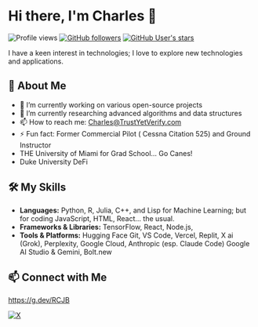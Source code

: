 # Hi there, I'm Charles 👋

![Profile views](https://gpvc.arturio.dev/rcjb2022)
[![GitHub followers](https://img.shields.io/github/followers/rcjb2022.svg?style=social&label=Follow)](https://github.com/rcjb2022?tab=followers)
[![GitHub User's stars](https://img.shields.io/github/stars/rcjb2022.svg)](https://github.com/rcjb2022)

I have a keen interest in technologies; I love to explore new technologies and applications.

## 🚀 About Me

- 🔭 I’m currently working on various open-source projects
- 🌱 I’m currently researching advanced algorithms and data structures
- 📫 How to reach me: Charles@TrustYetVerify.com
- ⚡ Fun fact: Former Commercial Pilot ( Cessna Citation 525) and Ground Instructor
- THE University of Miami for Grad School... Go Canes!
- Duke University DeFi



## 🛠️ My Skills

- **Languages:** Python, R, Julia, C++, and Lisp for Machine Learning; but for coding JavaScript, HTML, React... the usual.
- **Frameworks & Libraries:** TensorFlow, React, Node.js, 
- **Tools & Platforms:** Hugging Face Git, VS Code, Vercel, Replit, X ai (Grok), Perplexity, Google Cloud, Anthropic (esp. Claude Code) Google AI Studio & Gemini, Bolt.new 


## 📫 Connect with Me

https://g.dev/RCJB 


[![X](https://img.shields.io/badge/Twitter-blue?style=flat-square&logo=twitter&logoColor=white)](https://x.com/CharlesBWI)



